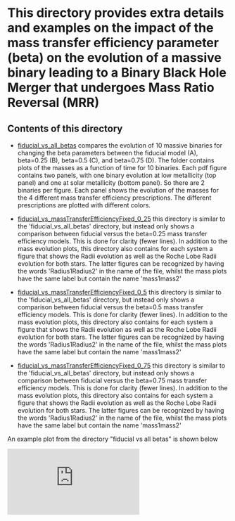 # This directory provides extra details and examples on the impact of the mass transfer efficiency parameter (beta) on the evolution of a massive binary leading to a Binary Black Hole Merger that undergoes Mass Ratio Reversal (MRR)



## Contents of this directory

 - [fiducial_vs_all_betas](https://github.com/FloorBroekgaarden/MRR_Project/tree/main/Figure1_individual_MRR_systems_detailed_evolution/detailedPlots/extraPlots/fiducial_vs_all_betas) 
 compares the evolution of 10 massive binaries for changing the beta parameters between the fiducial model (A), beta=0.25 (B), beta=0.5 (C), and beta=0.75 (D). The folder contains plots of the masses as a function of time for 10 binaries. Each pdf figure contains two panels, with one binary evolution at low metallicity (top panel) and one at solar metallicity (bottom panel). So there are 2 binaries per figure. 
Each panel shows the evolution of the masses for the 4 different mass transfer efficiency prescriptions. The different prescriptions are plotted with different colors. 

 - [fiducial_vs_massTransferEfficiencyFixed_0_25](https://github.com/FloorBroekgaarden/MRR_Project/tree/main/Figure1_individual_MRR_systems_detailed_evolution/detailedPlots/extraPlots/fiducial_vs_massTransferEfficiencyFixed_0_25)
this directory is similar to the 'fiducial_vs_all_betas' directory, but instead only shows a comparison between fiducial versus the beta=0.25 mass transfer efficiency models. This is done for clarity (fewer lines). In addition to the mass evolution plots, this directory also contains for each system a figure that shows the Radii evolution as well as the Roche Lobe Radii evolution for both stars. The latter figures can be recognized by having the words 'Radius1Radius2' in the name of the file, whilst the mass plots have the same label but contain the name 'mass1mass2'

 - [fiducial_vs_massTransferEfficiencyFixed_0_5](https://github.com/FloorBroekgaarden/MRR_Project/tree/main/Figure1_individual_MRR_systems_detailed_evolution/detailedPlots/extraPlots/fiducial_vs_massTransferEfficiencyFixed_0_5)
this directory is similar to the 'fiducial_vs_all_betas' directory, but instead only shows a comparison between fiducial versus the beta=0.5 mass transfer efficiency models. This is done for clarity (fewer lines). In addition to the mass evolution plots, this directory also contains for each system a figure that shows the Radii evolution as well as the Roche Lobe Radii evolution for both stars. The latter figures can be recognized by having the words 'Radius1Radius2' in the name of the file, whilst the mass plots have the same label but contain the name 'mass1mass2'

 - [fiducial_vs_massTransferEfficiencyFixed_0_75](https://github.com/FloorBroekgaarden/MRR_Project/tree/main/Figure1_individual_MRR_systems_detailed_evolution/detailedPlots/extraPlots/fiducial_vs_massTransferEfficiencyFixed_0_75)
this directory is similar to the 'fiducial_vs_all_betas' directory, but instead only shows a comparison between fiducial versus the beta=0.75 mass transfer efficiency models. This is done for clarity (fewer lines). In addition to the mass evolution plots, this directory also contains for each system a figure that shows the Radii evolution as well as the Roche Lobe Radii evolution for both stars. The latter figures can be recognized by having the words 'Radius1Radius2' in the name of the file, whilst the mass plots have the same label but contain the name 'mass1mass2'



An example plot from the directory "fiducial vs all betas" is shown below 

![alt text](https://github.com/FloorBroekgaarden/MRR_Project/blob/main/Figure1_individual_MRR_systems_detailed_evolution/detailedPlots/extraPlots/fiducial_vs_all_betas/compareModels__fiducialmassTransferEfficiencyFixed_0_25_mass1mass2_2105001147_4505024245paper.pdf?raw=true)





